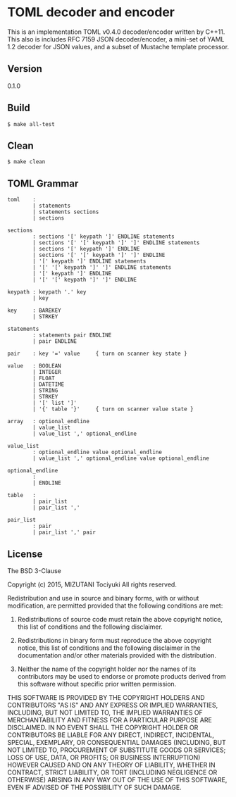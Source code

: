 TOML decoder and encoder
========================

This is an implementation TOML v0.4.0 decoder/encoder
written by C++11.
This also is includes RFC 7159 JSON decoder/encoder,
a mini-set of YAML 1.2 decoder for JSON values,
and a subset of Mustache template processor.

Version
------

0.1.0

Build
-----

    $ make all-test

Clean
-----

    $ make clean

TOML Grammar
------

    toml    :
            | statements
            | statements sections
            | sections

    sections
            : sections '[' keypath ']' ENDLINE statements
            | sections '[' '[' keypath ']' ']' ENDLINE statements
            | sections '[' keypath ']' ENDLINE
            | sections '[' '[' keypath ']' ']' ENDLINE
            | '[' keypath ']' ENDLINE statements
            | '[' '[' keypath ']' ']' ENDLINE statements
            | '[' keypath ']' ENDLINE
            | '[' '[' keypath ']' ']' ENDLINE

    keypath : keypath '.' key
            | key

    key     : BAREKEY
            | STRKEY

    statements
            : statements pair ENDLINE
            | pair ENDLINE

    pair    : key '=' value     { turn on scanner key state }

    value   : BOOLEAN
            | INTEGER
            | FLOAT
            | DATETIME
            | STRING
            | STRKEY
            | '[' list ']'
            | '{' table '}'     { turn on scanner value state }

    array   : optional_endline
            | value_list
            | value_list ',' optional_endline

    value_list
            : optional_endline value optional_endline
            | value_list ',' optional_endline value optional_endline

    optional_endline
            :
            | ENDLINE

    table   :
            | pair_list
            | pair_list ','

    pair_list
            : pair
            | pair_list ',' pair

License
------

The BSD 3-Clause

Copyright (c) 2015, MIZUTANI Tociyuki
All rights reserved.

Redistribution and use in source and binary forms, with or without
modification, are permitted provided that the following conditions are met:

 1. Redistributions of source code must retain the above copyright notice,
    this list of conditions and the following disclaimer.

 2. Redistributions in binary form must reproduce the above copyright
    notice, this list of conditions and the following disclaimer in the
    documentation and/or other materials provided with the distribution.

 3. Neither the name of the copyright holder nor the names of its
    contributors may be used to endorse or promote products derived from
    this software without specific prior written permission.

THIS SOFTWARE IS PROVIDED BY THE COPYRIGHT HOLDERS AND CONTRIBUTORS
"AS IS" AND ANY EXPRESS OR IMPLIED WARRANTIES, INCLUDING, BUT NOT
LIMITED TO, THE IMPLIED WARRANTIES OF MERCHANTABILITY AND FITNESS FOR
A PARTICULAR PURPOSE ARE DISCLAIMED. IN NO EVENT SHALL THE COPYRIGHT
HOLDER OR CONTRIBUTORS BE LIABLE FOR ANY DIRECT, INDIRECT, INCIDENTAL,
SPECIAL, EXEMPLARY, OR CONSEQUENTIAL DAMAGES (INCLUDING, BUT NOT LIMITED
TO, PROCUREMENT OF SUBSTITUTE GOODS OR SERVICES; LOSS OF USE, DATA, OR
PROFITS; OR BUSINESS INTERRUPTION) HOWEVER CAUSED AND ON ANY THEORY OF
LIABILITY, WHETHER IN CONTRACT, STRICT LIABILITY, OR TORT (INCLUDING
NEGLIGENCE OR OTHERWISE) ARISING IN ANY WAY OUT OF THE USE OF THIS
SOFTWARE, EVEN IF ADVISED OF THE POSSIBILITY OF SUCH DAMAGE.
